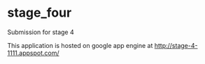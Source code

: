 # stage_four
Submission for stage 4

This application is hosted on google app engine at http://stage-4-1111.appspot.com/
